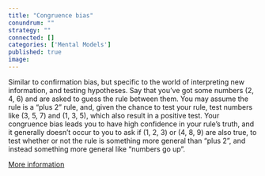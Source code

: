 ```yaml
---
title: "Congruence bias"
conundrum: ""
strategy: ""
connected: []
categories: ['Mental Models']
published: true
image: 
---
```


Similar to confirmation bias, but specific to the world of interpreting new information, and testing hypotheses. Say that you’ve got some numbers (2, 4, 6) and are asked to guess the rule between them. You may assume the rule is a “plus 2” rule, and, given the chance to test your rule, test numbers like (3, 5, 7) and (1, 3, 5), which also result in a positive test. Your congruence bias leads you to have high confidence in your rule’s truth, and it generally doesn’t occur to you to ask if (1, 2, 3) or (4, 8, 9) are also true, to test whether or not the rule is something more general than “plus 2”, and instead something more general like “numbers go up”.

[More information](https://en.wikipedia.org/wiki/Congruence_bias)


